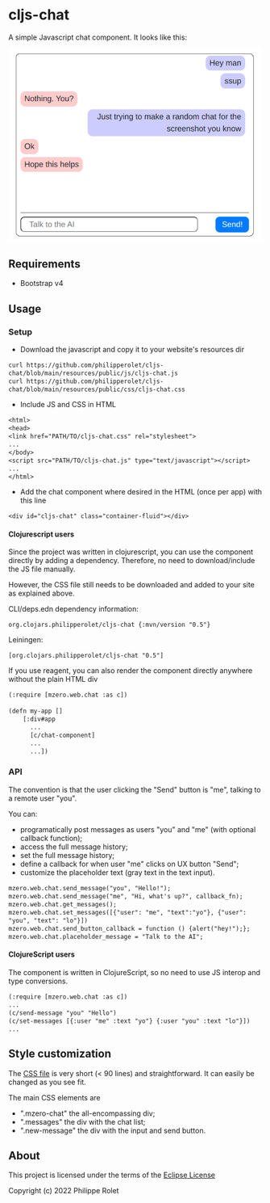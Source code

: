 # cljs-chat

A simple Javascript chat component. It looks like this:

![Image of the chat component](resources/screenshot.png)


## Requirements
- Bootstrap v4

## Usage
### Setup
- Download the javascript and copy it to your website's resources dir
```
curl https://github.com/philipperolet/cljs-chat/blob/main/resources/public/js/cljs-chat.js
curl https://github.com/philipperolet/cljs-chat/blob/main/resources/public/css/cljs-chat.css
```

- Include JS and CSS in HTML
```
<html>
<head>
<link href="PATH/TO/cljs-chat.css" rel="stylesheet">
...
</body>
<script src="PATH/TO/cljs-chat.js" type="text/javascript"></script>
...
</html>
```

- Add the chat component where desired in the HTML (once per app) with this line
```
<div id="cljs-chat" class="container-fluid"></div>
```
#### Clojurescript users
Since the project was written in clojurescript, you can use the component directly by adding a dependency. Therefore, no need to download/include the JS file manually. 

However, the CSS file still needs to be downloaded and added to your site as explained above.

CLI/deps.edn dependency information:
```
org.clojars.philipperolet/cljs-chat {:mvn/version "0.5"}
```

Leiningen:
```
[org.clojars.philipperolet/cljs-chat "0.5"]
```


If you use reagent, you can also render the component directly anywhere without the plain HTML div
```
(:require [mzero.web.chat :as c])

(defn my-app []
	[:div#app
	  ...
	  [c/chat-component]
	  ...
	  ...])
```
### API
The convention is that the user clicking the "Send" button is "me", talking to a remote user "you".

You can: 
- programatically post messages as users "you" and "me" (with optional callback function);
- access the full message history;
- set the full message history;
- define a callback for when user "me" clicks on UX button "Send";
- customize the placeholder text (gray text in the text input).
```
mzero.web.chat.send_message("you", "Hello!");
mzero.web.chat.send_message("me", "Hi, what's up?", callback_fn);
mzero.web.chat.get_messages();
mzero.web.chat.set_messages([{"user": "me", "text":"yo"}, {"user": "you", "text": "lo"}])
mzero.web.chat.send_button_callback = function () {alert("hey!");};
mzero.web.chat.placeholder_message = "Talk to the AI";
```
#### ClojureScript users
The component is written in ClojureScript, so no need to use JS interop and type conversions.
```
(:require [mzero.web.chat :as c])
...
(c/send-message "you" "Hello")
(c/set-messages [{:user "me" :text "yo"} {:user "you" :text "lo"}])
...
```

## Style customization
The [CSS file](resources/public/css/cljs-chat.css) is very short (< 90 lines) and straightforward. It can easily be changed as you see fit.

The main CSS elements are
- ".mzero-chat" the all-encompassing div;
- ".messages" the div with the chat list;
- ".new-message" the div with the input and send button.

## About

This project is licensed under the terms of the [Eclipse License](LICENSE)

Copyright (c) 2022 Philippe Rolet
